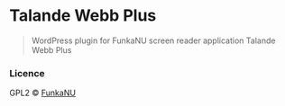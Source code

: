 # Talande Webb Plus

> WordPress plugin for FunkaNU screen reader application Talande Webb Plus

### Licence

GPL2 © [FunkaNU](http://www.funkanu.com/)
